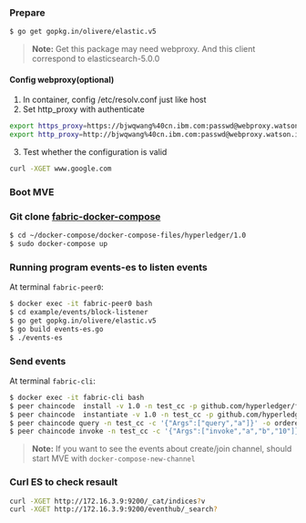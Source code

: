 ### Prepare

```bash
$ go get gopkg.in/olivere/elastic.v5
```

> **Note:** 
Get this package may need webproxy. 
And this client correspond to elasticsearch-5.0.0

#### Config webproxy(optional)

1. In container, config /etc/resolv.conf just like host
2. Set http_proxy with authenticate

```bash
export https_proxy=https://bjwqwang%40cn.ibm.com:passwd@webproxy.watson.ibm.com:8080
export http_proxy=http://bjwqwang%40cn.ibm.com:passwd@webproxy.watson.ibm.com:8080
```
3. Test whether the configuration is valid
```bash
curl -XGET www.google.com
```

### Boot MVE 

### Git clone [fabric-docker-compose](https://github.com/yeasy/docker-compose-files.git)

```bash
$ cd ~/docker-compose/docker-compose-files/hyperledger/1.0
$ sudo docker-compose up
```
### Running program events-es to listen events

At terminal `fabric-peer0`:

```bash
$ docker exec -it fabric-peer0 bash
$ cd example/events/block-listener
$ go get gopkg.in/olivere/elastic.v5
$ go build events-es.go
$ ./events-es
```

### Send events

At terminal `fabric-cli`:

```bash
$ docker exec -it fabric-cli bash
$ peer chaincode  install -v 1.0 -n test_cc -p github.com/hyperledger/fabric/examples/chaincode/go/chaincode_example02 -c '{"Args":["init","a","100","b","200"]}' -o orderer0:7050
$ peer chaincode  instantiate -v 1.0 -n test_cc -p github.com/hyperledger/fabric/examples/chaincode/go/chaincode_example02 -c '{"Args":["init","a","100","b","200"]}' -o orderer0:7050
$ peer chaincode query -n test_cc -c '{"Args":["query","a"]}' -o orderer0:7050
$ peer chaincode invoke -n test_cc -c '{"Args":["invoke","a","b","10"]}' -o orderer0:7050
```

> **Note:**
If you want to see the events about create/join channel, should start MVE with `docker-compose-new-channel`


### Curl ES to check resault

```bash
curl -XGET http://172.16.3.9:9200/_cat/indices?v
curl -XGET http://172.16.3.9:9200/eventhub/_search?

```
